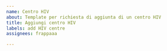 ```yaml
---
name: Centro HIV
about: Template per richiesta di aggiunta di un centro HIV
title: Aggiungi centro HIV
labels: add HIV centre
assignees: frappaaa

---
```



